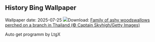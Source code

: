## History Bing Wallpaper
Wallpaper date: 2025-07-25
![](https://www.bing.com/th?id=OHR.AshyWoodswallow_EN-US7005770998_UHD.jpg&w=1000)Download: [Family of ashy woodswallows perched on a branch in Thailand (© Captain Skyhigh/Getty Images)](https://www.bing.com/th?id=OHR.AshyWoodswallow_EN-US7005770998_UHD.jpg)

Auto get programm by LtgX
